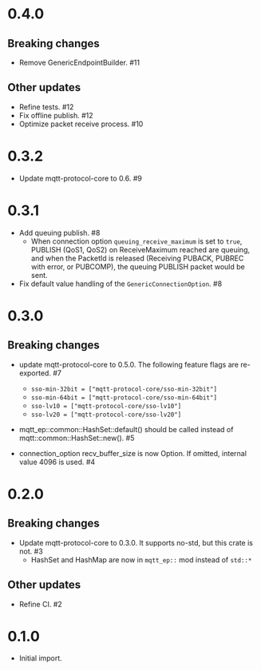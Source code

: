 # 0.4.0

## Breaking changes

* Remove GenericEndpointBuilder. #11

## Other updates

* Refine tests. #12
* Fix offline publish. #12
* Optimize packet receive process. #10

# 0.3.2

* Update mqtt-protocol-core to 0.6. #9

# 0.3.1

* Add queuing publish. #8
  * When connection option `queuing_receive_maximum` is set to `true`,
    PUBLISH (QoS1, QoS2) on ReceiveMaximum reached are queuing, and when
    the PacketId is released (Receiving PUBACK, PUBREC with error, or PUBCOMP),
    the queuing PUBLISH packet would be sent.
* Fix default value handling of the `GenericConnectionOption`. #8

# 0.3.0

## Breaking changes

* update mqtt-protocol-core to 0.5.0. The following feature flags are re-exported. #7
  * `sso-min-32bit = ["mqtt-protocol-core/sso-min-32bit"]`
  * `sso-min-64bit = ["mqtt-protocol-core/sso-min-64bit"]`
  * `sso-lv10 = ["mqtt-protocol-core/sso-lv10"]`
  * `sso-lv20 = ["mqtt-protocol-core/sso-lv20"]`

* mqtt_ep::common::HashSet::default() should be called instead of mqtt::common::HashSet::new(). #5
* connection_option recv_buffer_size is now Option. If omitted, internal value 4096 is used. #4

# 0.2.0

## Breaking changes

* Update mqtt-protocol-core to 0.3.0. It supports no-std, but this crate is not. #3
  * HashSet and HashMap are now in `mqtt_ep::` mod instead of `std::*`

## Other updates

* Refine CI. #2

# 0.1.0

* Initial import.
